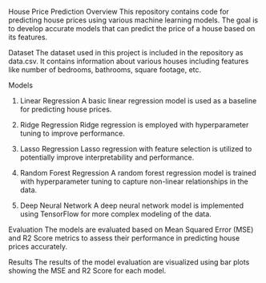 House Price Prediction
Overview
This repository contains code for predicting house prices using various machine learning models. The goal is to develop accurate models that can predict the price of a house based on its features.

Dataset
The dataset used in this project is included in the repository as data.csv. It contains information about various houses including features like number of bedrooms, bathrooms, square footage, etc.

Models
1. Linear Regression
A basic linear regression model is used as a baseline for predicting house prices.

2. Ridge Regression
Ridge regression is employed with hyperparameter tuning to improve performance.

3. Lasso Regression
Lasso regression with feature selection is utilized to potentially improve interpretability and performance.

4. Random Forest Regression
A random forest regression model is trained with hyperparameter tuning to capture non-linear relationships in the data.

5. Deep Neural Network
A deep neural network model is implemented using TensorFlow for more complex modeling of the data.

Evaluation
The models are evaluated based on Mean Squared Error (MSE) and R2 Score metrics to assess their performance in predicting house prices accurately.

Results
The results of the model evaluation are visualized using bar plots showing the MSE and R2 Score for each model.
